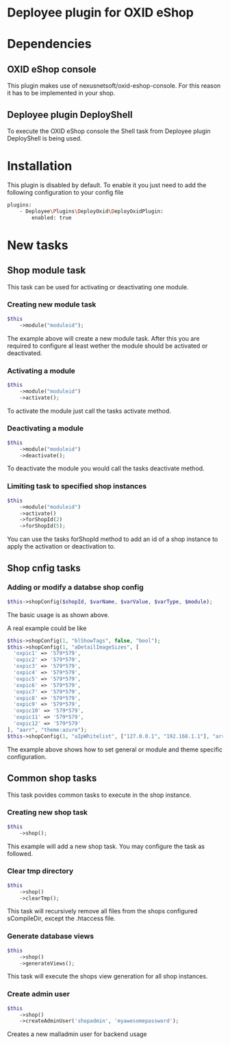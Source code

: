 Deployee plugin for OXID eShop
==============================
# Dependencies
## OXID eShop console
This plugin makes use of nexusnetsoft/oxid-eshop-console. For this reason it has to be implemented in your shop.

## Deployee plugin DeployShell
To execute the OXID eShop console the Shell task from Deployee plugin DeployShell is being used.

# Installation
This plugin is disabled by default. To enable it you just need to add the following configuration to your config file
```bash
plugins:
    - Deployee\Plugins\DeployOxid\DeployOxidPlugin:
        enabled: true
```

# New tasks
## Shop module task
This task can be used for activating or deactivating one module.

### Creating new module task
```php
$this
    ->module("moduleid");
```
The example above will create a new module task. After this you are required to configure al least wether the module should be activated or deactivated.

### Activating a module
```php
$this
    ->module("moduleid")
    ->activate();
```
To activate the module just call the tasks activate method.

### Deactivating a module
```php
$this
    ->module("moduleid")
    ->deactivate();
```
To deactivate the module you would call the tasks deactivate method.

### Limiting task to specified shop instances
```php
$this
    ->module("moduleid")
    ->activate()
    ->forShopId(2)
    ->forShopId(5);
```
You can use the tasks forShopId method to add an id of a shop instance to apply the activation or deactivation to.

## Shop cnfig tasks
### Adding or modify a databse shop config
```php
$this->shopConfig($shopId, $varName, $varValue, $varType, $module);
```
The basic usage is as shown above.

A real example could be like
```php
$this->shopConfig(1, "blShowTags", false, "bool");
$this->shopConfig(1, "aDetailImageSizes", [
  'oxpic1' => '579*579',
  'oxpic2' => '579*579',
  'oxpic3' => '579*579',
  'oxpic4' => '579*579',
  'oxpic5' => '579*579',
  'oxpic6' => '579*579',
  'oxpic7' => '579*579',
  'oxpic8' => '579*579',
  'oxpic9' => '579*579',
  'oxpic10' => '579*579',
  'oxpic11' => '579*579',
  'oxpic12' => '579*579'
], "aarr", "theme:azure");
$this->shopConfig(1, "aIpWhitelist", ["127.0.0.1", "192.168.1.1"], "arr", "module:phz_ipblock");
```
The example above shows how to set general or module and theme specific configuration.

## Common shop tasks
This task povides common tasks to execute in the shop instance.

### Creating new shop task
```php
$this
    ->shop();
```
This example will add a new shop task. You may configure the task as followed.

### Clear tmp directory
```php
$this
    ->shop()
    ->clearTmp();
```
This task will recursively remove all files from the shops configured sCompileDir, except the .htaccess file.

### Generate database views
```php
$this
    ->shop()
    ->generateViews();
```
This task will execute the shops view generation for all shop instances.

### Create admin user
```php
$this
    ->shop()
    ->createAdminUser('shopadmin', 'myawesomepassword');
```
Creates a new malladmin user for backend usage